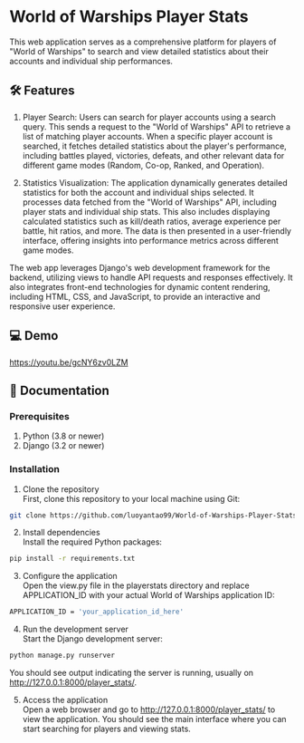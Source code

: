#  World of Warships Player Stats
This web application serves as a comprehensive platform for players of "World of Warships" to search and view detailed statistics about their accounts and individual ship performances. 

## 🛠️ Features
1. Player Search: Users can search for player accounts using a search query. This sends a request to the "World of Warships" API to retrieve a list of matching player accounts. When a specific player account is searched, it fetches detailed statistics about the player's performance, including battles played, victories, defeats, and other relevant data for different game modes (Random, Co-op, Ranked, and Operation). 

2. Statistics Visualization: The application dynamically generates detailed statistics for both the account and individual ships selected. It processes data fetched from the "World of Warships" API, including player stats and individual ship stats. This also includes displaying calculated statistics such as kill/death ratios, average experience per battle, hit ratios, and more. The data is then presented in a user-friendly interface, offering insights into performance metrics across different game modes. 

The web app leverages Django's web development framework for the backend, utilizing views to handle API requests and responses effectively. It also integrates front-end technologies for dynamic content rendering, including HTML, CSS, and JavaScript, to provide an interactive and responsive user experience. 

## 💻 Demo
https://youtu.be/gcNY6zv0LZM


## 📄 Documentation
### Prerequisites
1. Python (3.8 or newer)
2. Django (3.2 or newer)

### Installation
1. Clone the repository<br>
First, clone this repository to your local machine using Git:
``` bash
git clone https://github.com/luoyantao99/World-of-Warships-Player-Stats.git
```

2. Install dependencies<br>
Install the required Python packages:
``` bash
pip install -r requirements.txt
```

3. Configure the application<br>
Open the view.py file in the playerstats directory and replace APPLICATION_ID with your actual World of Warships application ID:
``` bash
APPLICATION_ID = 'your_application_id_here'
```

4. Run the development server<br>
Start the Django development server:
``` bash
python manage.py runserver
```
You should see output indicating the server is running, usually on http://127.0.0.1:8000/player_stats/.

5. Access the application<br>
Open a web browser and go to http://127.0.0.1:8000/player_stats/ to view the application. You should see the main interface where you can start searching for players and viewing stats.
